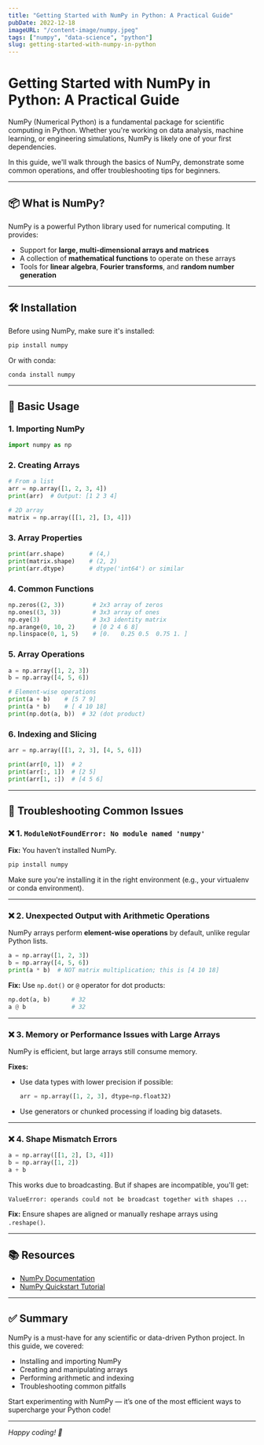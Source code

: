 ```yaml
---
title: "Getting Started with NumPy in Python: A Practical Guide"
pubDate: 2022-12-18
imageURL: "/content-image/numpy.jpeg"
tags: ["numpy", "data-science", "python"]
slug: getting-started-with-numpy-in-python
---
```


# Getting Started with NumPy in Python: A Practical Guide

NumPy (Numerical Python) is a fundamental package for scientific computing in Python. Whether you're working on data analysis, machine learning, or engineering simulations, NumPy is likely one of your first dependencies.

In this guide, we'll walk through the basics of NumPy, demonstrate some common operations, and offer troubleshooting tips for beginners.

---

## 📦 What is NumPy?

NumPy is a powerful Python library used for numerical computing. It provides:

- Support for **large, multi-dimensional arrays and matrices**
- A collection of **mathematical functions** to operate on these arrays
- Tools for **linear algebra**, **Fourier transforms**, and **random number generation**

---

## 🛠️ Installation

Before using NumPy, make sure it's installed:

```bash
pip install numpy
```

Or with conda:

```bash
conda install numpy
```

---

## 🧪 Basic Usage

### 1. Importing NumPy

```python
import numpy as np
```

### 2. Creating Arrays

```python
# From a list
arr = np.array([1, 2, 3, 4])
print(arr)  # Output: [1 2 3 4]

# 2D array
matrix = np.array([[1, 2], [3, 4]])
```

### 3. Array Properties

```python
print(arr.shape)       # (4,)
print(matrix.shape)    # (2, 2)
print(arr.dtype)       # dtype('int64') or similar
```

### 4. Common Functions

```python
np.zeros((2, 3))        # 2x3 array of zeros
np.ones((3, 3))         # 3x3 array of ones
np.eye(3)               # 3x3 identity matrix
np.arange(0, 10, 2)     # [0 2 4 6 8]
np.linspace(0, 1, 5)    # [0.   0.25 0.5  0.75 1. ]
```

### 5. Array Operations

```python
a = np.array([1, 2, 3])
b = np.array([4, 5, 6])

# Element-wise operations
print(a + b)    # [5 7 9]
print(a * b)    # [ 4 10 18]
print(np.dot(a, b))  # 32 (dot product)
```

### 6. Indexing and Slicing

```python
arr = np.array([[1, 2, 3], [4, 5, 6]])

print(arr[0, 1])  # 2
print(arr[:, 1])  # [2 5]
print(arr[1, :])  # [4 5 6]
```

---

## 🧹 Troubleshooting Common Issues

### ❌ 1. `ModuleNotFoundError: No module named 'numpy'`

**Fix:** You haven’t installed NumPy.

```bash
pip install numpy
```

Make sure you're installing it in the right environment (e.g., your virtualenv or conda environment).

---

### ❌ 2. Unexpected Output with Arithmetic Operations

NumPy arrays perform **element-wise operations** by default, unlike regular Python lists.

```python
a = np.array([1, 2, 3])
b = np.array([4, 5, 6])
print(a * b)  # NOT matrix multiplication; this is [4 10 18]
```

**Fix:** Use `np.dot()` or `@` operator for dot products:

```python
np.dot(a, b)      # 32
a @ b             # 32
```

---

### ❌ 3. Memory or Performance Issues with Large Arrays

NumPy is efficient, but large arrays still consume memory.

**Fixes:**

- Use data types with lower precision if possible:

  ```python
  arr = np.array([1, 2, 3], dtype=np.float32)
  ```

- Use generators or chunked processing if loading big datasets.

---

### ❌ 4. Shape Mismatch Errors

```python
a = np.array([[1, 2], [3, 4]])
b = np.array([1, 2])
a + b
```

This works due to broadcasting. But if shapes are incompatible, you'll get:

```
ValueError: operands could not be broadcast together with shapes ...
```

**Fix:** Ensure shapes are aligned or manually reshape arrays using `.reshape()`.

---

## 📚 Resources

- [NumPy Documentation](https://numpy.org/doc/)
- [NumPy Quickstart Tutorial](https://numpy.org/doc/stable/user/quickstart.html)

---

## ✅ Summary

NumPy is a must-have for any scientific or data-driven Python project. In this guide, we covered:

- Installing and importing NumPy
- Creating and manipulating arrays
- Performing arithmetic and indexing
- Troubleshooting common pitfalls

Start experimenting with NumPy — it’s one of the most efficient ways to supercharge your Python code!

---

_Happy coding! 🚀_
